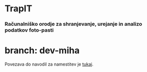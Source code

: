 # TrapIT 
### Računalniško orodje za shranjevanje, urejanje in analizo podatkov foto-pasti
# branch: dev-miha

Povezava do navodil za namestitev je [tukaj][df1].




[df1]: <https://github.com/matejbizjak/TrapIT/wiki/Wiki>